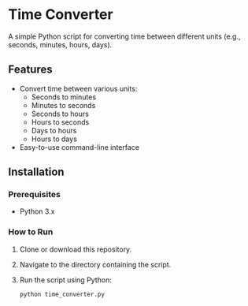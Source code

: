 # Time Converter

A simple Python script for converting time between different units (e.g., seconds, minutes, hours, days).

## Features

- Convert time between various units:
  - Seconds to minutes
  - Minutes to seconds
  - Seconds to hours
  - Hours to seconds
  - Days to hours
  - Hours to days
- Easy-to-use command-line interface

## Installation

### Prerequisites

- Python 3.x

### How to Run

1. Clone or download this repository.
2. Navigate to the directory containing the script.
3. Run the script using Python:

   ```bash
   python time_converter.py
